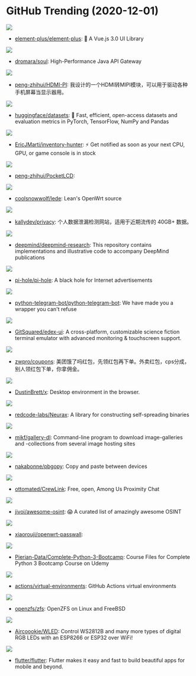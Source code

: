 # GitHub Trending (2020-12-01)

![](https://img.shields.io/badge/Vue-New%20660-green?style=flat-square&logo=appveyor)
- [element-plus/element-plus](https://github.com/element-plus/element-plus): 🎉 A Vue.js 3.0 UI Library

![](https://img.shields.io/badge/Java-New%2076-green?style=flat-square&logo=appveyor)
- [dromara/soul](https://github.com/dromara/soul): High-Performance Java API Gateway

![](https://img.shields.io/badge/none-New%20141-green?style=flat-square&logo=appveyor)
- [peng-zhihui/HDMI-PI](https://github.com/peng-zhihui/HDMI-PI): 我设计的一个HDMI转MIPI模块，可以用于驱动各种手机屏幕当显示器用。

![](https://img.shields.io/badge/Python-New%20197-green?style=flat-square&logo=appveyor)
- [huggingface/datasets](https://github.com/huggingface/datasets): 🤗 Fast, efficient, open-access datasets and evaluation metrics in PyTorch, TensorFlow, NumPy and Pandas

![](https://img.shields.io/badge/Python-New%20128-green?style=flat-square&logo=appveyor)
- [EricJMarti/inventory-hunter](https://github.com/EricJMarti/inventory-hunter): ⚡️ Get notified as soon as your next CPU, GPU, or game console is in stock

![](https://img.shields.io/badge/none-New%20182-green?style=flat-square&logo=appveyor)
- [peng-zhihui/PocketLCD](https://github.com/peng-zhihui/PocketLCD): 

![](https://img.shields.io/badge/C-New%2046-green?style=flat-square&logo=appveyor)
- [coolsnowwolf/lede](https://github.com/coolsnowwolf/lede): Lean's OpenWrt source

![](https://img.shields.io/badge/none-New%20210-green?style=flat-square&logo=appveyor)
- [kallydev/privacy](https://github.com/kallydev/privacy): 个人数据泄漏检测网站，适用于近期流传的 40GB+ 数据。

![](https://img.shields.io/badge/Jupyter%20Notebook-New%20257-green?style=flat-square&logo=appveyor)
- [deepmind/deepmind-research](https://github.com/deepmind/deepmind-research): This repository contains implementations and illustrative code to accompany DeepMind publications

![](https://img.shields.io/badge/Shell-New%20228-green?style=flat-square&logo=appveyor)
- [pi-hole/pi-hole](https://github.com/pi-hole/pi-hole): A black hole for Internet advertisements

![](https://img.shields.io/badge/Python-New%20207-green?style=flat-square&logo=appveyor)
- [python-telegram-bot/python-telegram-bot](https://github.com/python-telegram-bot/python-telegram-bot): We have made you a wrapper you can't refuse

![](https://img.shields.io/badge/JavaScript-New%20323-green?style=flat-square&logo=appveyor)
- [GitSquared/edex-ui](https://github.com/GitSquared/edex-ui): A cross-platform, customizable science fiction terminal emulator with advanced monitoring & touchscreen support.

![](https://img.shields.io/badge/Vue-New%2071-green?style=flat-square&logo=appveyor)
- [zwpro/coupons](https://github.com/zwpro/coupons): 美团饿了吗红包，先领红包再下单。外卖红包，cps分成，别人领红包下单，你拿佣金。

![](https://img.shields.io/badge/JavaScript-New%20213-green?style=flat-square&logo=appveyor)
- [DustinBrett/x](https://github.com/DustinBrett/x): Desktop environment in the browser.

![](https://img.shields.io/badge/Go-New%20132-green?style=flat-square&logo=appveyor)
- [redcode-labs/Neurax](https://github.com/redcode-labs/Neurax): A library for constructing self-spreading binaries

![](https://img.shields.io/badge/Python-New%20103-green?style=flat-square&logo=appveyor)
- [mikf/gallery-dl](https://github.com/mikf/gallery-dl): Command-line program to download image-galleries and -collections from several image hosting sites

![](https://img.shields.io/badge/Go-New%2076-green?style=flat-square&logo=appveyor)
- [nakabonne/pbgopy](https://github.com/nakabonne/pbgopy): Copy and paste between devices

![](https://img.shields.io/badge/TypeScript-New%2080-green?style=flat-square&logo=appveyor)
- [ottomated/CrewLink](https://github.com/ottomated/CrewLink): Free, open, Among Us Proximity Chat

![](https://img.shields.io/badge/none-New%20146-green?style=flat-square&logo=appveyor)
- [jivoi/awesome-osint](https://github.com/jivoi/awesome-osint): 😱 A curated list of amazingly awesome OSINT

![](https://img.shields.io/badge/HTML-New%2029-green?style=flat-square&logo=appveyor)
- [xiaorouji/openwrt-passwall](https://github.com/xiaorouji/openwrt-passwall): 

![](https://img.shields.io/badge/Jupyter%20Notebook-New%2059-green?style=flat-square&logo=appveyor)
- [Pierian-Data/Complete-Python-3-Bootcamp](https://github.com/Pierian-Data/Complete-Python-3-Bootcamp): Course Files for Complete Python 3 Bootcamp Course on Udemy

![](https://img.shields.io/badge/PowerShell-New%2032-green?style=flat-square&logo=appveyor)
- [actions/virtual-environments](https://github.com/actions/virtual-environments): GitHub Actions virtual environments

![](https://img.shields.io/badge/C-New%20214-green?style=flat-square&logo=appveyor)
- [openzfs/zfs](https://github.com/openzfs/zfs): OpenZFS on Linux and FreeBSD

![](https://img.shields.io/badge/C%2B%2B-New%2036-green?style=flat-square&logo=appveyor)
- [Aircoookie/WLED](https://github.com/Aircoookie/WLED): Control WS2812B and many more types of digital RGB LEDs with an ESP8266 or ESP32 over WiFi!

![](https://img.shields.io/badge/Dart-New%20220-green?style=flat-square&logo=appveyor)
- [flutter/flutter](https://github.com/flutter/flutter): Flutter makes it easy and fast to build beautiful apps for mobile and beyond.

